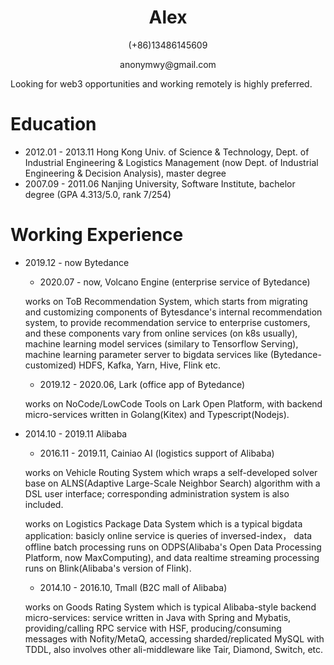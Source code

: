 <h1 align="center">Alex</h1>

<p align="center">(+86)13486145609</p>

<p align="center">anonymwy@gmail.com</p>

Looking for web3 opportunities and working remotely is highly preferred.

# Education

- 2012.01 - 2013.11  Hong Kong Univ. of Science & Technology, Dept. of Industrial Engineering & Logistics Management (now Dept. of Industrial Engineering & Decision Analysis), master degree
- 2007.09 - 2011.06 Nanjing University, Software Institute, bachelor degree (GPA 4.313/5.0, rank 7/254)

# Working Experience

- 2019.12 - now  Bytedance
  - 2020.07 - now, Volcano Engine (enterprise service of Bytedance)

  works on ToB Recommendation System, which starts from migrating and customizing components of Bytesdance's internal recommendation system, to provide recommendation service to enterprise customers, and these components vary from online services (on k8s usually), machine learning model services (similary to Tensorflow Serving), machine learning parameter server to bigdata services like (Bytedance-customized) HDFS, Kafka, Yarn, Hive, Flink etc.

  - 2019.12 - 2020.06,  Lark (office app of Bytedance)

  works on NoCode/LowCode Tools on Lark Open Platform, with backend micro-services written in Golang(Kitex) and Typescript(Nodejs).

- 2014.10 - 2019.11 Alibaba
  - 2016.11 - 2019.11, Cainiao AI (logistics support of Alibaba)

  works on Vehicle Routing System which wraps a self-developed solver base on ALNS(Adaptive Large-Scale Neighbor Search) algorithm with a DSL user interface; corresponding administration system is also included.

  works on Logistics Package Data System which is a typical bigdata application: basicly online service is queries of inversed-index， data offline batch processing runs on ODPS(Alibaba's Open Data Processing Platform, now MaxComputing), and data realtime streaming processing runs on Blink(Alibaba's version of Flink).

  - 2014.10 - 2016.10, Tmall (B2C mall of Alibaba)

  works on Goods Rating System which is typical Alibaba-style backend micro-services: service written in Java with Spring and Mybatis, providing/calling RPC service with HSF, producing/consuming messages with Nofity/MetaQ, accessing sharded/replicated MySQL with TDDL, also involves other ali-middleware like Tair, Diamond, Switch, etc.
